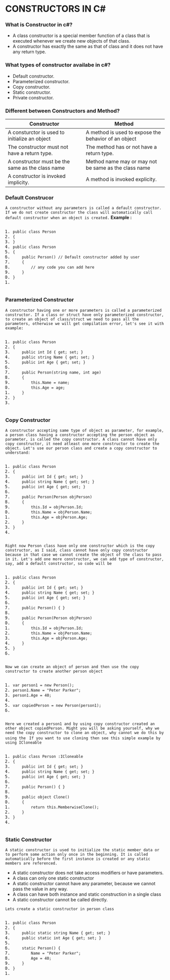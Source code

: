 # CONSTRUCTORS IN C#

### What is Constructor in c#?
- A class constructor is a special member function of a class that is executed whenever we create new objects of that class. 
- A constructor has exactly the same as that of class and it does not have any return type.

### What types of constructor availabe in c#?
- Default constructor.
- Parameterized constructor.
- Copy constructor.
- Static constructor.
- Private constructor.

### Different between Constructors and Method?
 | Constructor |Method|
 | ----------- | ---------- |
 | A consturctor is used to initialize an object | A method is used to expose the behavior of an object |
 | The constructor must not have a return type. | The method has or not have a return type. |
 | A constructor must be the same as the class name | Method name may or may not be same as the class name |
 | A constructor is invoked implicity. | A method is invoked explicity. |

### Default Construcor
`A constructor without any parameters is called a default constructor. If we do not create constructor the class will automatically call default constructor when an object is created.`
**Example :**
<pre class="prettyprint linenums:1"><ol class="linenums"><li class="L0"><code class="default prettyprint"><span class="kwd">public</span><span class="pln"> </span><span class="kwd">class</span><span class="pln"> </span><span class="typ">Person</span><span class="pln"></span><br></code></li><li class="L1"><code class="default prettyprint"><span class="pln"></span><span class="pun">{</span><span class="pln"></span><br></code></li><li class="L2"><code class="default prettyprint"><span class="pln"></span><span class="pun">}</span><span class="pln"> </span><br></code></li><li class="L3"><code class="default prettyprint"><span class="pln"></span><span class="kwd">public</span><span class="pln"> </span><span class="kwd">class</span><span class="pln"> </span><span class="typ">Person</span><span class="pln"></span><br></code></li><li class="L4"><code class="default prettyprint"><span class="pln"></span><span class="pun">{</span><span class="pln"></span><br></code></li><li class="L5"><code class="default prettyprint"><span class="pln">&nbsp; &nbsp; </span><span class="kwd">public</span><span class="pln"> </span><span class="typ">Person</span><span class="pun">()</span><span class="pln"> </span><span class="com">// Default constructor added by user</span><span class="pln"></span><br></code></li><li class="L6"><code class="default prettyprint"><span class="pln">&nbsp; &nbsp; </span><span class="pun">{</span><span class="pln"></span><br></code></li><li class="L7"><code class="default prettyprint"><span class="pln">&nbsp; &nbsp; &nbsp; &nbsp; </span><span class="com">// any code you can add here</span><span class="pln"></span><br></code></li><li class="L8"><code class="default prettyprint"><span class="pln">&nbsp; &nbsp; </span><span class="pun">}</span><span class="pln"></span><br></code></li><li class="L9"><code class="default prettyprint"><span class="pln"></span><span class="pun">}</span><span class="pln"> </span><br></code></li><li class="L0"><code class="default prettyprint"><span class="pln"></span></code></li></ol></pre>

### Parameterized Constructor

`A constructor having one or more parameters is called a parameterized constructor. If a class or struct have only parameterized constructor, to create an object of class/struct we need to pass all the parameters, otherwise we will get compilation error, let's see it with example:`

<pre class="prettyprint linenums:1"><ol class="linenums"><li class="L0"><code class="default prettyprint"><span class="kwd">public</span><span class="pln"> </span><span class="kwd">class</span><span class="pln"> </span><span class="typ">Person</span><span class="pln"></span><br></code></li><li class="L1"><code class="default prettyprint"><span class="pln"></span><span class="pun">{</span><span class="pln"></span><br></code></li><li class="L2"><code class="default prettyprint"><span class="pln">&nbsp; &nbsp; </span><span class="kwd">public</span><span class="pln"> </span><span class="kwd">int</span><span class="pln"> </span><span class="typ">Id</span><span class="pln"> </span><span class="pun">{</span><span class="pln"> </span><span class="kwd">get</span><span class="pun">;</span><span class="pln"> </span><span class="kwd">set</span><span class="pun">;</span><span class="pln"> </span><span class="pun">}</span><span class="pln"></span><br></code></li><li class="L3"><code class="default prettyprint"><span class="pln">&nbsp; &nbsp; </span><span class="kwd">public</span><span class="pln"> </span><span class="kwd">string</span><span class="pln"> </span><span class="typ">Name</span><span class="pln"> </span><span class="pun">{</span><span class="pln"> </span><span class="kwd">get</span><span class="pun">;</span><span class="pln"> </span><span class="kwd">set</span><span class="pun">;</span><span class="pln"> </span><span class="pun">}</span><span class="pln"></span><br></code></li><li class="L4"><code class="default prettyprint"><span class="pln">&nbsp; &nbsp; </span><span class="kwd">public</span><span class="pln"> </span><span class="kwd">int</span><span class="pln"> </span><span class="typ">Age</span><span class="pln"> </span><span class="pun">{</span><span class="pln"> </span><span class="kwd">get</span><span class="pun">;</span><span class="pln"> </span><span class="kwd">set</span><span class="pun">;</span><span class="pln"> </span><span class="pun">}</span><span class="pln"></span><br></code></li><li class="L5"><code class="default prettyprint"><span class="pln"></span><br></code></li><li class="L6"><code class="default prettyprint"><span class="pln">&nbsp; &nbsp; </span><span class="kwd">public</span><span class="pln"> </span><span class="typ">Person</span><span class="pun">(</span><span class="kwd">string</span><span class="pln"> name</span><span class="pun">,</span><span class="pln"> </span><span class="kwd">int</span><span class="pln"> age</span><span class="pun">)</span><span class="pln"></span><br></code></li><li class="L7"><code class="default prettyprint"><span class="pln">&nbsp; &nbsp; </span><span class="pun">{</span><span class="pln"></span><br></code></li><li class="L8"><code class="default prettyprint"><span class="pln">&nbsp; &nbsp; &nbsp; &nbsp; </span><span class="kwd">this</span><span class="pun">.</span><span class="typ">Name</span><span class="pln"> </span><span class="pun">=</span><span class="pln"> name</span><span class="pun">;</span><span class="pln"></span><br></code></li><li class="L9"><code class="default prettyprint"><span class="pln">&nbsp; &nbsp; &nbsp; &nbsp; </span><span class="kwd">this</span><span class="pun">.</span><span class="typ">Age</span><span class="pln"> </span><span class="pun">=</span><span class="pln"> age</span><span class="pun">;</span><span class="pln"></span><br></code></li><li class="L0"><code class="default prettyprint"><span class="pln">&nbsp; &nbsp; </span><span class="pun">}</span><span class="pln"></span><br></code></li><li class="L1"><code class="default prettyprint"><span class="pln"></span><span class="pun">}</span><span class="pln"> &nbsp; </span><br></code></li><li class="L2"><code class="default prettyprint"><span class="pln"></span></code></li></ol></pre>

### Copy Constructor

`A constructor accepting same type of object as parameter, for example, a person class having a constructor accepting the person object as parameter, is called the copy constructor. A class cannot have only copy constructor, it need atleast one more constructor to create the object. Let's use our person class and create a copy constructor to understand:`
<pre class="prettyprint linenums:1"><ol class="linenums"><li class="L0"><code class="default prettyprint"><span class="kwd">public</span><span class="pln"> </span><span class="kwd">class</span><span class="pln"> </span><span class="typ">Person</span><span class="pln"></span><br></code></li><li class="L1"><code class="default prettyprint"><span class="pln"></span><span class="pun">{</span><span class="pln"></span><br></code></li><li class="L2"><code class="default prettyprint"><span class="pln">&nbsp; &nbsp; </span><span class="kwd">public</span><span class="pln"> </span><span class="kwd">int</span><span class="pln"> </span><span class="typ">Id</span><span class="pln"> </span><span class="pun">{</span><span class="pln"> </span><span class="kwd">get</span><span class="pun">;</span><span class="pln"> </span><span class="kwd">set</span><span class="pun">;</span><span class="pln"> </span><span class="pun">}</span><span class="pln"></span><br></code></li><li class="L3"><code class="default prettyprint"><span class="pln">&nbsp; &nbsp; </span><span class="kwd">public</span><span class="pln"> </span><span class="kwd">string</span><span class="pln"> </span><span class="typ">Name</span><span class="pln"> </span><span class="pun">{</span><span class="pln"> </span><span class="kwd">get</span><span class="pun">;</span><span class="pln"> </span><span class="kwd">set</span><span class="pun">;</span><span class="pln"> </span><span class="pun">}</span><span class="pln"></span><br></code></li><li class="L4"><code class="default prettyprint"><span class="pln">&nbsp; &nbsp; </span><span class="kwd">public</span><span class="pln"> </span><span class="kwd">int</span><span class="pln"> </span><span class="typ">Age</span><span class="pln"> </span><span class="pun">{</span><span class="pln"> </span><span class="kwd">get</span><span class="pun">;</span><span class="pln"> </span><span class="kwd">set</span><span class="pun">;</span><span class="pln"> </span><span class="pun">}</span><span class="pln"> &nbsp; &nbsp; &nbsp; &nbsp;</span><br></code></li><li class="L5"><code class="default prettyprint"><span class="pln"></span><br></code></li><li class="L6"><code class="default prettyprint"><span class="pln">&nbsp; &nbsp; </span><span class="kwd">public</span><span class="pln"> </span><span class="typ">Person</span><span class="pun">(</span><span class="typ">Person</span><span class="pln"> objPerson</span><span class="pun">)</span><span class="pln"></span><br></code></li><li class="L7"><code class="default prettyprint"><span class="pln">&nbsp; &nbsp; </span><span class="pun">{</span><span class="pln"></span><br></code></li><li class="L8"><code class="default prettyprint"><span class="pln">&nbsp; &nbsp; &nbsp; &nbsp; </span><span class="kwd">this</span><span class="pun">.</span><span class="typ">Id</span><span class="pln"> </span><span class="pun">=</span><span class="pln"> objPerson</span><span class="pun">.</span><span class="typ">Id</span><span class="pun">;</span><span class="pln"></span><br></code></li><li class="L9"><code class="default prettyprint"><span class="pln">&nbsp; &nbsp; &nbsp; &nbsp; </span><span class="kwd">this</span><span class="pun">.</span><span class="typ">Name</span><span class="pln"> </span><span class="pun">=</span><span class="pln"> objPerson</span><span class="pun">.</span><span class="typ">Name</span><span class="pun">;</span><span class="pln"></span><br></code></li><li class="L0"><code class="default prettyprint"><span class="pln">&nbsp; &nbsp; &nbsp; &nbsp; </span><span class="kwd">this</span><span class="pun">.</span><span class="typ">Age</span><span class="pln"> </span><span class="pun">=</span><span class="pln"> objPerson</span><span class="pun">.</span><span class="typ">Age</span><span class="pun">;</span><span class="pln"></span><br></code></li><li class="L1"><code class="default prettyprint"><span class="pln">&nbsp; &nbsp; </span><span class="pun">}</span><span class="pln"></span><br></code></li><li class="L2"><code class="default prettyprint"><span class="pln"></span><span class="pun">}</span><span class="pln"></span><br></code></li><li class="L3"><code class="default prettyprint"><span class="pln"></span></code></li></ol></pre>

`Right now Person class have only one constructor which is the copy constructor, as I said, class cannot have only copy constructor because in that case we cannot create the object of the class to pass in it. Let's add one more constructor, we can add type of constructor, say, add a default constructor, so code will be `

<pre class="prettyprint linenums:1"><ol class="linenums"><li class="L0"><code class="default prettyprint"><span class="kwd">public</span><span class="pln"> </span><span class="kwd">class</span><span class="pln"> </span><span class="typ">Person</span><span class="pln"></span><br></code></li><li class="L1"><code class="default prettyprint"><span class="pln"></span><span class="pun">{</span><span class="pln"></span><br></code></li><li class="L2"><code class="default prettyprint"><span class="pln">&nbsp; &nbsp; </span><span class="kwd">public</span><span class="pln"> </span><span class="kwd">int</span><span class="pln"> </span><span class="typ">Id</span><span class="pln"> </span><span class="pun">{</span><span class="pln"> </span><span class="kwd">get</span><span class="pun">;</span><span class="pln"> </span><span class="kwd">set</span><span class="pun">;</span><span class="pln"> </span><span class="pun">}</span><span class="pln"></span><br></code></li><li class="L3"><code class="default prettyprint"><span class="pln">&nbsp; &nbsp; </span><span class="kwd">public</span><span class="pln"> </span><span class="kwd">string</span><span class="pln"> </span><span class="typ">Name</span><span class="pln"> </span><span class="pun">{</span><span class="pln"> </span><span class="kwd">get</span><span class="pun">;</span><span class="pln"> </span><span class="kwd">set</span><span class="pun">;</span><span class="pln"> </span><span class="pun">}</span><span class="pln"></span><br></code></li><li class="L4"><code class="default prettyprint"><span class="pln">&nbsp; &nbsp; </span><span class="kwd">public</span><span class="pln"> </span><span class="kwd">int</span><span class="pln"> </span><span class="typ">Age</span><span class="pln"> </span><span class="pun">{</span><span class="pln"> </span><span class="kwd">get</span><span class="pun">;</span><span class="pln"> </span><span class="kwd">set</span><span class="pun">;</span><span class="pln"> </span><span class="pun">}</span><span class="pln"></span><br></code></li><li class="L5"><code class="default prettyprint"><span class="pln"></span><br></code></li><li class="L6"><code class="default prettyprint"><span class="pln">&nbsp; &nbsp; </span><span class="kwd">public</span><span class="pln"> </span><span class="typ">Person</span><span class="pun">()</span><span class="pln"> </span><span class="pun">{</span><span class="pln"> </span><span class="pun">}</span><span class="pln"></span><br></code></li><li class="L7"><code class="default prettyprint"><span class="pln"></span><br></code></li><li class="L8"><code class="default prettyprint"><span class="pln">&nbsp; &nbsp; </span><span class="kwd">public</span><span class="pln"> </span><span class="typ">Person</span><span class="pun">(</span><span class="typ">Person</span><span class="pln"> objPerson</span><span class="pun">)</span><span class="pln"></span><br></code></li><li class="L9"><code class="default prettyprint"><span class="pln">&nbsp; &nbsp; </span><span class="pun">{</span><span class="pln"></span><br></code></li><li class="L0"><code class="default prettyprint"><span class="pln">&nbsp; &nbsp; &nbsp; &nbsp; </span><span class="kwd">this</span><span class="pun">.</span><span class="typ">Id</span><span class="pln"> </span><span class="pun">=</span><span class="pln"> objPerson</span><span class="pun">.</span><span class="typ">Id</span><span class="pun">;</span><span class="pln"></span><br></code></li><li class="L1"><code class="default prettyprint"><span class="pln">&nbsp; &nbsp; &nbsp; &nbsp; </span><span class="kwd">this</span><span class="pun">.</span><span class="typ">Name</span><span class="pln"> </span><span class="pun">=</span><span class="pln"> objPerson</span><span class="pun">.</span><span class="typ">Name</span><span class="pun">;</span><span class="pln"></span><br></code></li><li class="L2"><code class="default prettyprint"><span class="pln">&nbsp; &nbsp; &nbsp; &nbsp; </span><span class="kwd">this</span><span class="pun">.</span><span class="typ">Age</span><span class="pln"> </span><span class="pun">=</span><span class="pln"> objPerson</span><span class="pun">.</span><span class="typ">Age</span><span class="pun">;</span><span class="pln"></span><br></code></li><li class="L3"><code class="default prettyprint"><span class="pln">&nbsp; &nbsp; </span><span class="pun">}</span><span class="pln"></span><br></code></li><li class="L4"><code class="default prettyprint"><span class="pln"></span><span class="pun">}</span><span class="pln"></span><br></code></li><li class="L5"><code class="default prettyprint"><span class="pln"></span></code></li></ol></pre>

`Now we can create an object of person and then use the copy constructor to create another person object`

<pre class="prettyprint linenums:1"><ol class="linenums"><li class="L0"><code class="default prettyprint"><span class="kwd">var</span><span class="pln"> person1 </span><span class="pun">=</span><span class="pln"> </span><span class="kwd">new</span><span class="pln"> </span><span class="typ">Person</span><span class="pun">();</span><span class="pln"></span><br></code></li><li class="L1"><code class="default prettyprint"><span class="pln">person1</span><span class="pun">.</span><span class="typ">Name</span><span class="pln"> </span><span class="pun">=</span><span class="pln"> </span><span class="str">"Peter Parker"</span><span class="pun">;</span><span class="pln"></span><br></code></li><li class="L2"><code class="default prettyprint"><span class="pln">person1</span><span class="pun">.</span><span class="typ">Age</span><span class="pln"> </span><span class="pun">=</span><span class="pln"> </span><span class="lit">40</span><span class="pun">;</span><span class="pln"></span><br></code></li><li class="L3"><code class="default prettyprint"><span class="pln"></span><br></code></li><li class="L4"><code class="default prettyprint"><span class="pln"></span><span class="kwd">var</span><span class="pln"> copiedPerson </span><span class="pun">=</span><span class="pln"> </span><span class="kwd">new</span><span class="pln"> </span><span class="typ">Person</span><span class="pun">(</span><span class="pln">person1</span><span class="pun">);</span><span class="pln"></span><br></code></li><li class="L5"><code class="default prettyprint"><span class="pln"></span></code></li></ol></pre>

`Here we created a person1 and by using copy constructor created an other object copiedPerson. Might you will be asking yourself, why we need the copy constructor to clone an object, why cannot we do this by using the `
`If you want to use cloning then see this simple example by using ICloneable`
<pre class="prettyprint linenums:1"><ol class="linenums"><li class="L0"><code class="default prettyprint"><span class="kwd">public</span><span class="pln"> </span><span class="kwd">class</span><span class="pln"> </span><span class="typ">Person</span><span class="pln"> </span><span class="pun">:</span><span class="typ">ICloneable</span><span class="pln"></span><br></code></li><li class="L1"><code class="default prettyprint"><span class="pln"></span><span class="pun">{</span><span class="pln"></span><br></code></li><li class="L2"><code class="default prettyprint"><span class="pln">&nbsp; &nbsp; </span><span class="kwd">public</span><span class="pln"> </span><span class="kwd">int</span><span class="pln"> </span><span class="typ">Id</span><span class="pln"> </span><span class="pun">{</span><span class="pln"> </span><span class="kwd">get</span><span class="pun">;</span><span class="pln"> </span><span class="kwd">set</span><span class="pun">;</span><span class="pln"> </span><span class="pun">}</span><span class="pln"></span><br></code></li><li class="L3"><code class="default prettyprint"><span class="pln">&nbsp; &nbsp; </span><span class="kwd">public</span><span class="pln"> </span><span class="kwd">string</span><span class="pln"> </span><span class="typ">Name</span><span class="pln"> </span><span class="pun">{</span><span class="pln"> </span><span class="kwd">get</span><span class="pun">;</span><span class="pln"> </span><span class="kwd">set</span><span class="pun">;</span><span class="pln"> </span><span class="pun">}</span><span class="pln"></span><br></code></li><li class="L4"><code class="default prettyprint"><span class="pln">&nbsp; &nbsp; </span><span class="kwd">public</span><span class="pln"> </span><span class="kwd">int</span><span class="pln"> </span><span class="typ">Age</span><span class="pln"> </span><span class="pun">{</span><span class="pln"> </span><span class="kwd">get</span><span class="pun">;</span><span class="pln"> </span><span class="kwd">set</span><span class="pun">;</span><span class="pln"> </span><span class="pun">}</span><span class="pln"></span><br></code></li><li class="L5"><code class="default prettyprint"><span class="pln"></span><br></code></li><li class="L6"><code class="default prettyprint"><span class="pln">&nbsp; &nbsp; </span><span class="kwd">public</span><span class="pln"> </span><span class="typ">Person</span><span class="pun">()</span><span class="pln"> </span><span class="pun">{</span><span class="pln"> </span><span class="pun">}</span><span class="pln"></span><br></code></li><li class="L7"><code class="default prettyprint"><span class="pln"></span><br></code></li><li class="L8"><code class="default prettyprint"><span class="pln">&nbsp; &nbsp; </span><span class="kwd">public</span><span class="pln"> </span><span class="kwd">object</span><span class="pln"> </span><span class="typ">Clone</span><span class="pun">()</span><span class="pln"></span><br></code></li><li class="L9"><code class="default prettyprint"><span class="pln">&nbsp; &nbsp; </span><span class="pun">{</span><span class="pln"></span><br></code></li><li class="L0"><code class="default prettyprint"><span class="pln">&nbsp; &nbsp; &nbsp; &nbsp; </span><span class="kwd">return</span><span class="pln"> </span><span class="kwd">this</span><span class="pun">.</span><span class="typ">MemberwiseClone</span><span class="pun">();</span><span class="pln"></span><br></code></li><li class="L1"><code class="default prettyprint"><span class="pln">&nbsp; &nbsp; </span><span class="pun">}</span><span class="pln"></span><br></code></li><li class="L2"><code class="default prettyprint"><span class="pln"></span><span class="pun">}</span><span class="pln"></span><br></code></li><li class="L3"><code class="default prettyprint"><span class="pln"></span></code></li></ol></pre>


### Static Constructor

`A static constructor is used to initialize the static member data or to perform some action only once in the beginning. It is called automatically before the first instance is created or any static members are referenced.`

- A static constructor does not take access modifiers or have parameters.
- A class can only one static constructor
- A static constructor cannot have any parameter, because we cannot pass the value in any way.
- A class can have both instance and static construction in a single class
- A static constructor cannot be called directly.

`Lets create a static constructor in person class` 
<pre class="prettyprint linenums:1"><ol class="linenums"><li class="L0"><code class="default prettyprint"><span class="kwd">public</span><span class="pln"> </span><span class="kwd">class</span><span class="pln"> </span><span class="typ">Person</span><span class="pln"> </span><br></code></li><li class="L1"><code class="default prettyprint"><span class="pln"></span><span class="pun">{</span><span class="pln"> &nbsp; &nbsp; &nbsp; </span><br></code></li><li class="L2"><code class="default prettyprint"><span class="pln">&nbsp; &nbsp; </span><span class="kwd">public</span><span class="pln"> </span><span class="kwd">static</span><span class="pln"> </span><span class="kwd">string</span><span class="pln"> </span><span class="typ">Name</span><span class="pln"> </span><span class="pun">{</span><span class="pln"> </span><span class="kwd">get</span><span class="pun">;</span><span class="pln"> </span><span class="kwd">set</span><span class="pun">;</span><span class="pln"> </span><span class="pun">}</span><span class="pln"></span><br></code></li><li class="L3"><code class="default prettyprint"><span class="pln">&nbsp; &nbsp; </span><span class="kwd">public</span><span class="pln"> </span><span class="kwd">static</span><span class="pln"> </span><span class="kwd">int</span><span class="pln"> </span><span class="typ">Age</span><span class="pln"> </span><span class="pun">{</span><span class="pln"> </span><span class="kwd">get</span><span class="pun">;</span><span class="pln"> </span><span class="kwd">set</span><span class="pun">;</span><span class="pln"> </span><span class="pun">}</span><span class="pln"></span><br></code></li><li class="L4"><code class="default prettyprint"><span class="pln"></span><br></code></li><li class="L5"><code class="default prettyprint"><span class="pln">&nbsp; &nbsp; </span><span class="kwd">static</span><span class="pln"> </span><span class="typ">Person</span><span class="pun">()</span><span class="pln"> </span><span class="pun">{</span><span class="pln"></span><br></code></li><li class="L6"><code class="default prettyprint"><span class="pln">&nbsp; &nbsp; &nbsp; &nbsp; </span><span class="typ">Name</span><span class="pln"> </span><span class="pun">=</span><span class="pln"> </span><span class="str">"Peter Parker"</span><span class="pun">;</span><span class="pln"></span><br></code></li><li class="L7"><code class="default prettyprint"><span class="pln">&nbsp; &nbsp; &nbsp; &nbsp; </span><span class="typ">Age</span><span class="pln"> </span><span class="pun">=</span><span class="pln"> </span><span class="lit">40</span><span class="pun">;</span><span class="pln"></span><br></code></li><li class="L8"><code class="default prettyprint"><span class="pln">&nbsp; &nbsp; </span><span class="pun">}</span><span class="pln"></span><br></code></li><li class="L9"><code class="default prettyprint"><span class="pln"></span><span class="pun">}</span><span class="pln"> &nbsp; </span><br></code></li><li class="L0"><code class="default prettyprint"><span class="pln"></span></code></li></ol></pre>
